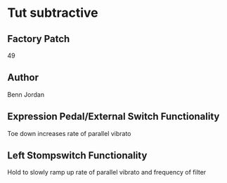 



# Tut subtractive

## Factory Patch


49  

## Author


Benn Jordan  

## Expression Pedal/External Switch Functionality


Toe down increases rate of parallel vibrato  

## Left Stompswitch Functionality


Hold to slowly ramp up rate of parallel vibrato and frequency of filter